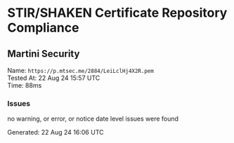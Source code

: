 # STIR/SHAKEN Certificate Repository Compliance

## Martini Security

Name: `https://p.mtsec.me/2884/LeiLclHj4X2R.pem`\
Tested At: 22 Aug 24 15:57 UTC\
Time: 88ms

### Issues

no warning, or error, or notice date level issues were found

Generated: 22 Aug 24 16:06 UTC